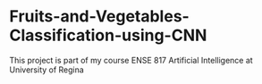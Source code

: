 # Fruits-and-Vegetables-Classification-using-CNN
This project is part of my course ENSE 817 Artificial Intelligence at University of Regina

